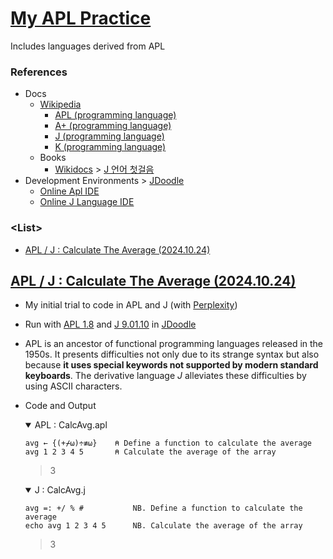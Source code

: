 # [My APL Practice](/README.md#apl)

Includes languages derived from APL


### References

- Docs
  - [Wikipedia](https://en.wikipedia.org/)
    - [APL (programming language)](https://en.wikipedia.org/wiki/APL_(programming_language))
    - [A+ (programming language)](https://en.wikipedia.org/wiki/A%2B_(programming_language))
    - [J (programming language)](https://en.wikipedia.org/wiki/J_(programming_language))
    - [K (programming language)](https://en.wikipedia.org/wiki/K_(programming_language))
  - Books
    - [Wikidocs](wikidocs) > [J 언어 첫걸음](https://wikidocs.net/book/1206)
- Development Environments > [JDoodle](https://www.jdoodle.com/)
  - [Online Apl IDE](https://www.jdoodle.com/compile-apl-online)
  - [Online J Language IDE](https://www.jdoodle.com/execute-jlanguage-online)


### \<List>

- [APL / J : Calculate The Average (2024.10.24)](#apl--j--calculate-the-average-20241024)


## [APL / J : Calculate The Average (2024.10.24)](#list)

- My initial trial to code in APL and J (with [Perplexity](https://www.perplexity.ai/))
- Run with [APL 1.8](https://www.jdoodle.com/compile-apl-online) and [J 9.01.10](https://www.jdoodle.com/execute-jlanguage-online) in [JDoodle](https://www.jdoodle.com/)
- APL is an ancestor of functional programming languages released in the 1950s. It presents difficulties not only due to its strange syntax but also because **it uses special keywords not supported by modern standard keyboards**. The derivative language *J* alleviates these difficulties by using ASCII characters.
- Code and Output
  <details open="">
    <summary>APL : CalcAvg.apl</summary>

    ```apl
    avg ← {(+⌿⍵)÷≢⍵}    ⍝ Define a function to calculate the average
    avg 1 2 3 4 5       ⍝ Calculate the average of the array
    ```
    > 3
  </details>
  <details open="">
    <summary>J : CalcAvg.j</summary>

    ```apl
    avg =: +/ % #           NB. Define a function to calculate the average
    echo avg 1 2 3 4 5      NB. Calculate the average of the array
    ```
    > 3
  </details>
